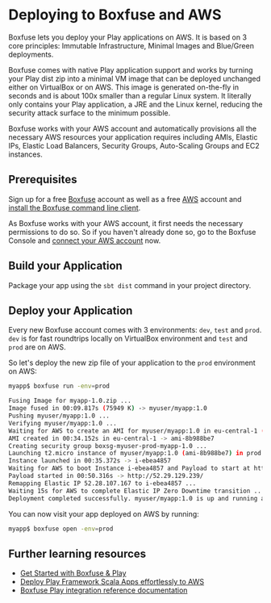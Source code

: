 <!--- Copyright (C) 2009-2017 Lightbend Inc. <https://www.lightbend.com> -->
# Deploying to Boxfuse and AWS

Boxfuse lets you deploy your Play applications on AWS. It is based on 3 core principles: Immutable Infrastructure, Minimal Images and Blue/Green deployments.

Boxfuse comes with native Play application support and works by turning your Play dist zip into a minimal VM image that can be deployed unchanged either on VirtualBox or on AWS. This image is generated on-the-fly in seconds and is about 100x smaller than a regular Linux system. It literally only contains your Play application, a JRE and the Linux kernel, reducing the security attack surface to the minimum possible.

Boxfuse works with your AWS account and automatically provisions all the necessary AWS resources your application requires including AMIs, Elastic IPs, Elastic Load Balancers, Security Groups, Auto-Scaling Groups and EC2 instances.

## Prerequisites

Sign up for a free [Boxfuse](https://boxfuse.com) account as well as a free [AWS](https://aws.amazon.com/free) account and [install the Boxfuse command line client](https://boxfuse.com/getstarted/download).

As Boxfuse works with your AWS account, it first needs the necessary permissions to do so. So if you haven't already done so, go to the Boxfuse Console and [connect your AWS account](https://console.boxfuse.com/#/awsAccount) now.

## Build your Application

Package your app using the `sbt dist` command in your project directory.

## Deploy your Application

Every new Boxfuse account comes with 3 environments: `dev`, `test` and `prod`. `dev` is for fast roundtrips locally on VirtualBox environment and `test` and `prod` are on AWS.

So let's deploy the new zip file of your application to the `prod` environment on AWS:

```bash
myapp$ boxfuse run -env=prod

Fusing Image for myapp-1.0.zip ...
Image fused in 00:09.817s (75949 K) -> myuser/myapp:1.0
Pushing myuser/myapp:1.0 ...
Verifying myuser/myapp:1.0 ...
Waiting for AWS to create an AMI for myuser/myapp:1.0 in eu-central-1 (this may take up to 50 seconds) ...
AMI created in 00:34.152s in eu-central-1 -> ami-8b988be7
Creating security group boxsg-myuser-prod-myapp-1.0 ...
Launching t2.micro instance of myuser/myapp:1.0 (ami-8b988be7) in prod (eu-central-1) ...
Instance launched in 00:35.372s -> i-ebea4857
Waiting for AWS to boot Instance i-ebea4857 and Payload to start at http://52.29.129.239/ ...
Payload started in 00:50.316s -> http://52.29.129.239/
Remapping Elastic IP 52.28.107.167 to i-ebea4857 ...
Waiting 15s for AWS to complete Elastic IP Zero Downtime transition ...
Deployment completed successfully. myuser/myapp:1.0 is up and running at http://myapp-myuser.boxfuse.io/
```

You can now visit your app deployed on AWS by running:

```bash
myapp$ boxfuse open -env=prod
```

## Further learning resources

* [Get Started with Boxfuse & Play](https://boxfuse.com/getstarted/play)
* [Deploy Play Framework Scala Apps effortlessly to AWS](https://boxfuse.com/blog/playframework-aws)
* [Boxfuse Play integration reference documentation](https://boxfuse.com/docs/payloads/play)
